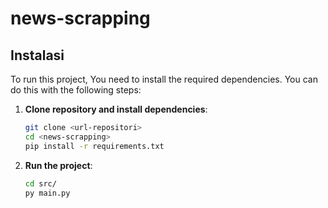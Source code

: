 # news-scrapping
## Instalasi

To run this project, You need to install the required dependencies. You can do this with the following steps:

1. **Clone repository and install dependencies**:
    ```bash
    git clone <url-repositori>
    cd <news-scrapping>
    pip install -r requirements.txt

2. **Run the project**:
    ```bash
    cd src/
    py main.py